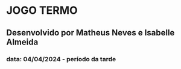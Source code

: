 # JOGO TERMO
## Desenvolvido por Matheus Neves e Isabelle Almeida

### data: 04/04/2024 - período da tarde

